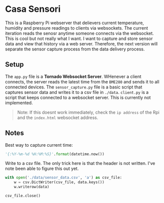 # Casa Sensori

This is a Raspberry Pi webserver that delievers current temperature, humidity and pressure readings to clients via websockets.  The current iteration reads the senosr anytime someone connects via the websocket.  This is cool but not really what I want.  I want to capture and store sensor data and view that history via a web server.  Therefore, the next version will separate the sensor capture process from the data delivery process.

## Setup

The ```app.py``` file is a **Tornado Websocket Server**.  WHenever a client connects, the server reads the latest time from the ```BME280``` and sends it to all connected devices.  The ```sensor_capture.py``` file is a basic script that captures sensor data and writes it to a csv file in ```./data```.  ```client.py``` is a script that keeps connected to a websocket server.  This is currently not implemented.

>Note: If this doesnt work immediately, check the ```ip address``` of the Rpi and the ```index.html``` websocket address.

## Notes

Best way to capture current time:

```python
'{:%Y-%m-%d %H:%M:%S}'.format(datetime.now())
```

Write to a csv file.  The only trick here is that the header is not written.  I've note been able to figure this out yet.

```python
with open('./data/sensor_data.csv', 'a') as csv_file:
	w = csv.DictWriter(csv_file, data.keys())
	w.writerow(data)

csv_file.close()
````
